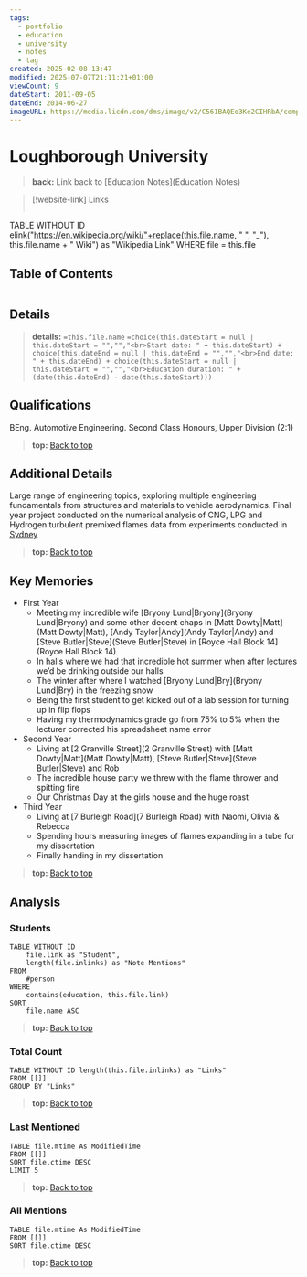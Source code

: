 ```yaml
---
tags:
  - portfolio
  - education
  - university
  - notes
  - tag
created: 2025-02-08 13:47
modified: 2025-07-07T21:11:21+01:00
viewCount: 9
dateStart: 2011-09-05
dateEnd: 2014-06-27
imageURL: https://media.licdn.com/dms/image/v2/C561BAQEo3Ke2CIHRbA/company-background_10000/company-background_10000/0/1617176515173/loughborough_university_cover?e=2147483647&v=beta&t=TabCtm4ROKsS0ZXjH0ioh6D4bemFR556N8rzoabbFo8
---
```

# Loughborough University

> **back:** Link back to [Education Notes](Education Notes)

>[!website-link] Links
>```dataview
TABLE WITHOUT ID elink("https://en.wikipedia.org/wiki/"+replace(this.file.name, " ", "_"), this.file.name + " Wiki") as "Wikipedia Link"
WHERE file = this.file

## Table of Contents
```table-of-contents
```

## Details

> **details:** `=this.file.name`
>`=choice(this.dateStart = null | this.dateStart = "","","<br>Start date: " + this.dateStart) + choice(this.dateEnd = null | this.dateEnd = "","","<br>End date: " + this.dateEnd) + choice(this.dateStart = null | this.dateStart = "","","<br>Education duration: " + (date(this.dateEnd) - date(this.dateStart)))`

## Qualifications

BEng. Automotive Engineering. Second Class Honours, Upper Division (2:1)

> **top:** [Back to top](#Table%20of%20Contents)

## Additional Details

Large range of engineering topics, exploring multiple engineering fundamentals from structures and materials to vehicle aerodynamics. Final year project conducted on the numerical analysis of CNG, LPG and Hydrogen turbulent premixed flames data from experiments conducted in [Sydney](Sydney)

> **top:** [Back to top](#Table%20of%20Contents)

## Key Memories

- First Year
	- Meeting my incredible wife [Bryony Lund|Bryony](Bryony Lund|Bryony) and some other decent chaps in [Matt Dowty|Matt](Matt Dowty|Matt), [Andy Taylor|Andy](Andy Taylor|Andy) and [Steve Butler|Steve](Steve Butler|Steve) in [Royce Hall Block 14](Royce Hall Block 14)
	- In halls where we had that incredible hot summer when after lectures we’d be drinking outside our halls
	- The winter after where I watched [Bryony Lund|Bry](Bryony Lund|Bry) in the freezing snow
	- Being the first student to get kicked out of a lab session for turning up in flip flops
	- Having my thermodynamics grade go from 75% to 5% when the lecturer corrected his spreadsheet name error
- Second Year
	- Living at [2 Granville Street](2 Granville Street) with [Matt Dowty|Matt](Matt Dowty|Matt), [Steve Butler|Steve](Steve Butler|Steve) and Rob
	- The incredible house party we threw with the flame thrower and spitting fire
	- Our Christmas Day at the girls house and the huge roast 
- Third Year
	- Living at [7 Burleigh Road](7 Burleigh Road) with Naomi, Olivia & Rebecca
	- Spending hours measuring images of flames expanding in a tube for my dissertation
	- Finally handing in my dissertation

> **top:** [Back to top](#Table%20of%20Contents)

## Analysis

### Students

```dataview
TABLE WITHOUT ID
	file.link as "Student",
	length(file.inlinks) as "Note Mentions"
FROM
	#person
WHERE
	contains(education, this.file.link)
SORT
	file.name ASC
```

> **top:** [Back to top](#Table%20of%20Contents)

### Total Count

```dataview
TABLE WITHOUT ID length(this.file.inlinks) as "Links"
FROM [[]]
GROUP BY "Links"
```

> **top:** [Back to top](#Table%20of%20Contents)

### Last Mentioned

```dataview
TABLE file.mtime As ModifiedTime
FROM [[]]
SORT file.ctime DESC
LIMIT 5
```

> **top:** [Back to top](#Table%20of%20Contents)

### All Mentions

```dataview
TABLE file.mtime As ModifiedTime
FROM [[]]
SORT file.ctime DESC
```

> **top:** [Back to top](#Table%20of%20Contents)